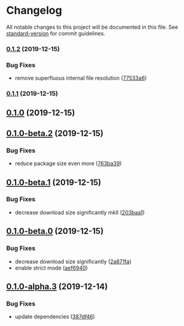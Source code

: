 # Changelog

All notable changes to this project will be documented in this file. See [standard-version](https://github.com/conventional-changelog/standard-version) for commit guidelines.

### [0.1.2](https://github.com/herschel666/exif-loader/compare/v0.1.1...v0.1.2) (2019-12-15)

### Bug Fixes

- remove superfluous internal file resolution ([77533a6](https://github.com/herschel666/exif-loader/commit/77533a6813707cca19ad3020ab54df280ede9aad))

### [0.1.1](https://github.com/herschel666/exif-loader/compare/v0.1.0...v0.1.1) (2019-12-15)

## [0.1.0](https://github.com/herschel666/exif-loader/compare/v0.1.0-beta.2...v0.1.0) (2019-12-15)

## [0.1.0-beta.2](https://github.com/herschel666/exif-loader/compare/v0.1.0-beta.1...v0.1.0-beta.2) (2019-12-15)

### Bug Fixes

- reduce package size even more ([763ba39](https://github.com/herschel666/exif-loader/commit/763ba39d923db992e1648466cf3711121a3e4f34))

## [0.1.0-beta.1](https://github.com/herschel666/exif-loader/compare/v0.1.0-beta.0...v0.1.0-beta.1) (2019-12-15)

### Bug Fixes

- decrease download size significantly mkII ([203baa1](https://github.com/herschel666/exif-loader/commit/203baa137cff702bd738d7d0e825260e773838c4))

## [0.1.0-beta.0](https://github.com/herschel666/exif-loader/compare/v0.1.0-alpha.3...v0.1.0-beta.0) (2019-12-15)

### Bug Fixes

- decrease download size significantly ([2a871fa](https://github.com/herschel666/exif-loader/commit/2a871fa374f5630c5fe285b02094c25ff32e02a6))
- enable strict mode ([aef6940](https://github.com/herschel666/exif-loader/commit/aef69408d09ccff964a0b3df7143565f85e8a8fa))

## [0.1.0-alpha.3](https://github.com/herschel666/exif-loader/compare/v0.1.0-alpha-2...v0.1.0-alpha.3) (2019-12-14)

### Bug Fixes

- update dependencies ([387df46](https://github.com/herschel666/exif-loader/commit/387df46d757bd5401128236fd934b6a69b440a98))

